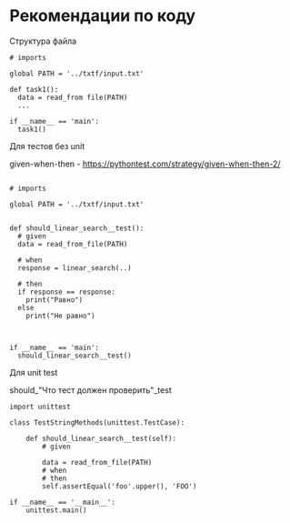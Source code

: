 # Рекомендации по коду
Структура файла

```
# imports 

global PATH = '../txtf/input.txt'

def task1():
  data = read_from file(PATH)
  ...

if __name__ == 'main':
  task1()
```

Для тестов без unit

given-when-then - https://pythontest.com/strategy/given-when-then-2/

```

# imports 

global PATH = '../txtf/input.txt'


def should_linear_search__test():
  # given
  data = read_from_file(PATH)
   
  # when
  response = linear_search(..)

  # then
  if response == response:
    print("Равно")
  else 
    print("Не равно")



if __name__ == 'main':
  should_linear_search__test()

```


Для unit test

should_"Что тест должен проверить"_test
```
import unittest

class TestStringMethods(unittest.TestCase):

    def should_linear_search__test(self):
        # given

        data = read_from_file(PATH)
        # when
        # then
        self.assertEqual('foo'.upper(), 'FOO')

if __name__ == '__main__':
    unittest.main()
```
